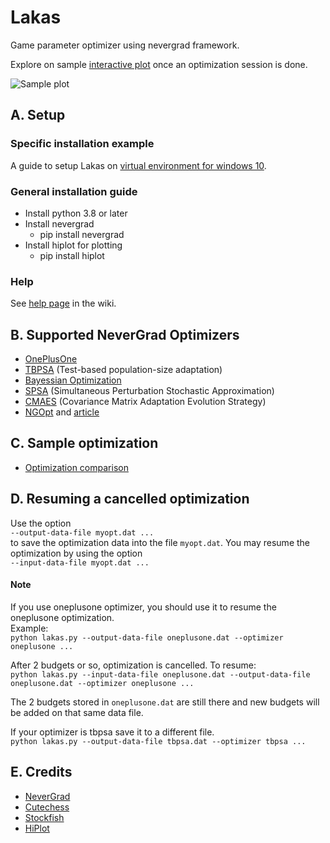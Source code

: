 # Lakas
Game parameter optimizer using nevergrad framework.

Explore on sample [interactive plot](https://fsmosca.github.io/Lakas/) once an optimization session is done.

![Sample plot](https://i.imgur.com/fVPN366.png)


## A. Setup
### Specific installation example
A guide to setup Lakas on [virtual environment for windows 10](https://github.com/fsmosca/Lakas/wiki/Windows-10-setup).

### General installation guide
* Install python 3.8 or later
* Install nevergrad
  * pip install nevergrad
* Install hiplot for plotting
  * pip install hiplot
  
### Help
See [help page](https://github.com/fsmosca/Lakas/wiki/Help) in the wiki.
  

## B. Supported NeverGrad Optimizers
* [OnePlusOne](https://facebookresearch.github.io/nevergrad/optimizers_ref.html#nevergrad.optimization.optimizerlib.ParametrizedOnePlusOne)
* [TBPSA](https://facebookresearch.github.io/nevergrad/optimizers_ref.html#nevergrad.optimization.optimizerlib.ParametrizedTBPSA) (Test-based population-size adaptation)
* [Bayessian Optimization](https://facebookresearch.github.io/nevergrad/optimizers_ref.html?highlight=logger#nevergrad.optimization.optimizerlib.ParametrizedBO)
* [SPSA](https://facebookresearch.github.io/nevergrad/optimizers_ref.html?highlight=spsa#nevergrad.optimization.optimizerlib.SPSA) (Simultaneous Perturbation Stochastic Approximation)
* [CMAES](https://facebookresearch.github.io/nevergrad/optimizers_ref.html#nevergrad.optimization.optimizerlib.ParametrizedCMA) (Covariance Matrix Adaptation Evolution Strategy)
* [NGOpt](https://facebookresearch.github.io/nevergrad/optimizers_ref.html#nevergrad.optimization.optimizerlib.NGOpt) and [article](https://arxiv.org/pdf/2004.14014.pdf)


## C. Sample optimization
* [Optimization comparison](https://github.com/fsmosca/Lakas/wiki/Optimization-Comparison)


## D. Resuming a cancelled optimization
Use the option  
`--output-data-file myopt.dat ...`  
to save the optimization data into the file `myopt.dat`. You may resume the optimization by using the option  
`--input-data-file myopt.dat ...`

#### Note
If you use oneplusone optimizer, you should use it to resume the oneplusone optimization.  
Example:  
`python lakas.py --output-data-file oneplusone.dat --optimizer oneplusone ...`  

After 2 budgets or so, optimization is cancelled. To resume:  
`python lakas.py --input-data-file oneplusone.dat --output-data-file oneplusone.dat --optimizer oneplusone ...`  

The 2 budgets stored in `oneplusone.dat` are still there and new budgets will be added on that same data file.

If your optimizer is tbpsa save it to a different file.  
`python lakas.py --output-data-file tbpsa.dat --optimizer tbpsa ...`  

## E. Credits
* [NeverGrad](https://github.com/facebookresearch/nevergrad)
* [Cutechess](https://github.com/cutechess/cutechess)
* [Stockfish](https://stockfishchess.org/)
* [HiPlot](https://github.com/facebookresearch/hiplot)
